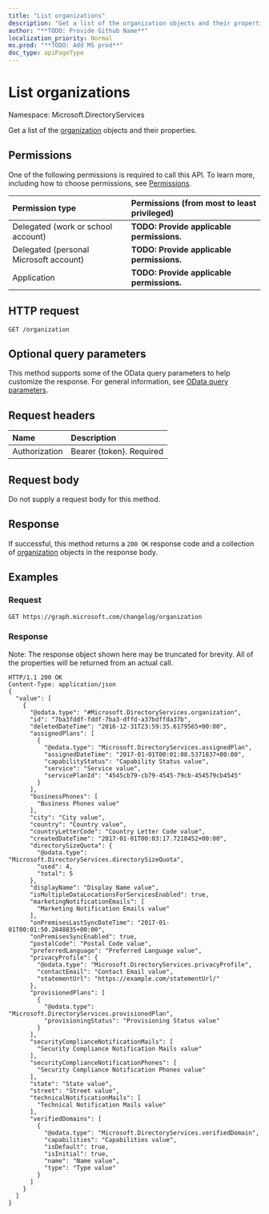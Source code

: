 ```yaml
---
title: "List organizations"
description: "Get a list of the organization objects and their properties."
author: "**TODO: Provide Github Name**"
localization_priority: Normal
ms.prod: "**TODO: Add MS prod**"
doc_type: apiPageType
---
```


# List organizations

Namespace: Microsoft.DirectoryServices

Get a list of the [organization](../resources/organization.md) objects and their properties.

## Permissions
One of the following permissions is required to call this API. To learn more, including how to choose permissions, see [Permissions](/concepts/permissions-reference.md).

|Permission type|Permissions (from most to least privileged)|
|:---|:---|
|Delegated (work or school account)|**TODO: Provide applicable permissions.**|
|Delegated (personal Microsoft account)|**TODO: Provide applicable permissions.**|
|Application|**TODO: Provide applicable permissions.**|

## HTTP request
<!-- {
  "blockType": "ignored"
}
-->
``` http
GET /organization
```

## Optional query parameters
This method supports some of the OData query parameters to help customize the response. For general information, see [OData query parameters](/graph/query-parameters).

## Request headers
|Name|Description|
|:---|:---|
|Authorization|Bearer {token}. Required|

## Request body
Do not supply a request body for this method.

## Response
If successful, this method returns a `200 OK` response code and a collection of [organization](../resources/organization.md) objects in the response body.

## Examples

### Request
<!-- {
  "blockType": "request",
  "name": "get_organization"
}
-->
``` http
GET https://graph.microsoft.com/changelog/organization
```

### Response
Note: The response object shown here may be truncated for brevity. All of the properties will be returned from an actual call.
<!-- {
  "blockType": "response",
  "truncated": true,
  "@odata.type": "collection(microsoft.directoryservices.organization)"
}
-->
``` http
HTTP/1.1 200 OK
Content-Type: application/json
{
  "value": [
    {
      "@odata.type": "#Microsoft.DirectoryServices.organization",
      "id": "7ba3fddf-fddf-7ba3-dffd-a37bdffda37b",
      "deletedDateTime": "2016-12-31T23:59:35.6179565+00:00",
      "assignedPlans": [
        {
          "@odata.type": "Microsoft.DirectoryServices.assignedPlan",
          "assignedDateTime": "2017-01-01T00:01:08.5371837+00:00",
          "capabilityStatus": "Capability Status value",
          "service": "Service value",
          "servicePlanId": "4545cb79-cb79-4545-79cb-454579cb4545"
        }
      ],
      "businessPhones": [
        "Business Phones value"
      ],
      "city": "City value",
      "country": "Country value",
      "countryLetterCode": "Country Letter Code value",
      "createdDateTime": "2017-01-01T00:03:17.7218452+00:00",
      "directorySizeQuota": {
        "@odata.type": "Microsoft.DirectoryServices.directorySizeQuota",
        "used": 4,
        "total": 5
      },
      "displayName": "Display Name value",
      "isMultipleDataLocationsForServicesEnabled": true,
      "marketingNotificationEmails": [
        "Marketing Notification Emails value"
      ],
      "onPremisesLastSyncDateTime": "2017-01-01T00:01:50.2848835+00:00",
      "onPremisesSyncEnabled": true,
      "postalCode": "Postal Code value",
      "preferredLanguage": "Preferred Language value",
      "privacyProfile": {
        "@odata.type": "Microsoft.DirectoryServices.privacyProfile",
        "contactEmail": "Contact Email value",
        "statementUrl": "https://example.com/statementUrl/"
      },
      "provisionedPlans": [
        {
          "@odata.type": "Microsoft.DirectoryServices.provisionedPlan",
          "provisioningStatus": "Provisioning Status value"
        }
      ],
      "securityComplianceNotificationMails": [
        "Security Compliance Notification Mails value"
      ],
      "securityComplianceNotificationPhones": [
        "Security Compliance Notification Phones value"
      ],
      "state": "State value",
      "street": "Street value",
      "technicalNotificationMails": [
        "Technical Notification Mails value"
      ],
      "verifiedDomains": [
        {
          "@odata.type": "Microsoft.DirectoryServices.verifiedDomain",
          "capabilities": "Capabilities value",
          "isDefault": true,
          "isInitial": true,
          "name": "Name value",
          "type": "Type value"
        }
      ]
    }
  ]
}
```

